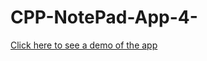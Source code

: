 # CPP-NotePad-App-4-

<a target="_blank" href="https://www.loom.com/share/3667cede3f8f45cca1964c74e21c859c"> Click here to see a demo of the app</a>
